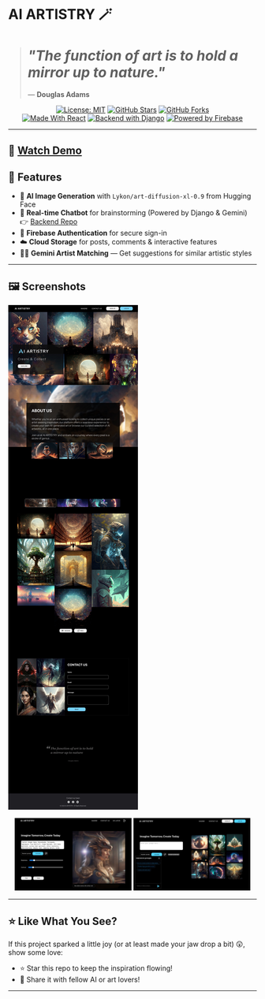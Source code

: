 # AI ARTISTRY 🪄

> # _"The function of art is to hold a mirror up to nature."_  
> — **Douglas Adams**





<div align="center">
  
[![License: MIT](https://img.shields.io/badge/License-MIT-blue?style=for-the-badge)](https://opensource.org/licenses/MIT)
[![GitHub Stars](https://img.shields.io/github/stars/Aya-Jafar/AI-ARTISTRY?style=for-the-badge)](https://github.com/Aya-Jafar/AI-ARTISTRY/stargazers)
[![GitHub Forks](https://img.shields.io/github/forks/Aya-Jafar/AI-ARTISTRY?style=for-the-badge)](https://github.com/Aya-Jafar/AI-ARTISTRY/network/members)  
[![Made With React](https://img.shields.io/badge/Made%20with-React-61DAFB?logo=react&logoColor=white&style=for-the-badge)](https://reactjs.org/)
[![Backend with Django](https://img.shields.io/badge/Backend-Django-092E20?logo=django&logoColor=white&style=for-the-badge)](https://github.com/Aya-Jafar/Gemini-API)
[![Powered by Firebase](https://img.shields.io/badge/Powered%20by-Firebase-FFCA28?logo=firebase&logoColor=white&style=for-the-badge)](https://firebase.google.com/)

</div>

---
🎥 **[Watch Demo](https://youtu.be/S6q8nif6SgM?si=dwtFJwTAmQo5aWCl)**
---

## 🧠 Features

- 🎨 **AI Image Generation** with `Lykon/art-diffusion-xl-0.9` from Hugging Face  
- 🤖 **Real-time Chatbot** for brainstorming (Powered by Django & Gemini)  
  👉 [Backend Repo](https://github.com/Aya-Jafar/Gemini-API)
- 🔐 **Firebase Authentication** for secure sign-in  
- ☁️ **Cloud Storage** for posts, comments & interactive features  
- 🧑‍💻 **Gemini Artist Matching** — Get suggestions for similar artistic styles  

---

## 🖼️ Screenshots

![Generated Art](https://github.com/Aya-Jafar/AI-ARTISTRY/blob/main/result.jpg)

<div align="center">
  <img src="/imagin.jpg" width="47%" />
  <img src="/with-chatbot.jpg" width="47%" />
</div>

---

## ⭐ Like What You See?

If this project sparked a little joy (or at least made your jaw drop a bit) 😲, show some love:

- ⭐ Star this repo to keep the inspiration flowing!
- 💌 Share it with fellow AI or art lovers!

---

